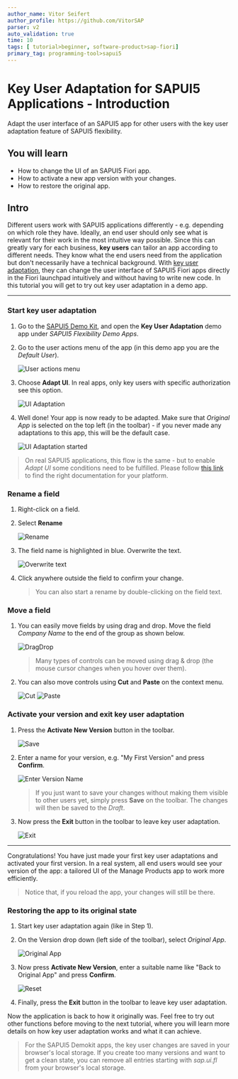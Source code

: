```yaml
---
author_name: Vitor Seifert
author_profile: https://github.com/VitorSAP
parser: v2
auto_validation: true
time: 10
tags: [ tutorial>beginner, software-product>sap-fiori]
primary_tag: programming-tool>sapui5
---
```


# Key User Adaptation for SAPUI5 Applications - Introduction
<!-- description --> Adapt the user interface of an SAPUI5 app for other users with the key user adaptation feature of SAPUI5 flexibility.

## You will learn
  - How to change the UI of an SAPUI5 Fiori app.
  - How to activate a new app version with your changes.
  - How to restore the original app.

## Intro
Different users work with SAPUI5 applications differently - e.g. depending on which role they have. Ideally, an end user should only see what is relevant for their work in the most intuitive way possible. Since this can greatly vary for each business, **key users** can tailor an app according to different needs. They know what the end users need from the application but don't necessarily have a technical background. With [key user adaptation](https://help.sap.com/docs/UI5_FLEXIBILITY/430e2c1a4ff241bc8162df4bf51e0730/328a550137344514ae085b924180d078.html?language=en-US), they can change the user interface of SAPUI5 Fiori apps directly in the Fiori launchpad intuitively and without having to write new code. In this tutorial you will get to try out key user adaptation in a demo app.

---

### Start key user adaptation

1. Go to the [SAPUI5 Demo Kit](https://ui5.sap.com/#/demoapps), and open the **Key User Adaptation** demo app under *SAPUI5 Flexibility Demo Apps*.

2. Go to the user actions menu of the app (in this demo app you are the *Default User*).

    ![User actions menu](step1-useractionsmenu.png)

3. Choose **Adapt UI**. In real apps, only key users with specific authorization see this option.

    ![UI Adaptation](step1-uiadaptation.png)

4. Well done! Your app is now ready to be adapted. Make sure that *Original App* is selected on the top left (in the toolbar) - if you never made any adaptations to this app, this will be the default case.

    ![UI Adaptation started](step1-uiadaptation2.png)


> On real SAPUI5 applications, this flow is the same - but to enable *Adapt UI* some conditions need to be fulfilled. Please follow [this link](https://help.sap.com/docs/UI5_FLEXIBILITY/430e2c1a4ff241bc8162df4bf51e0730/328a550137344514ae085b924180d078.html?language=en-US#platform-specific-documentation-on-key-user-adaptation) to find the right documentation for your platform.

### Rename a field

1. Right-click on a field.

2. Select **Rename**

    ![Rename](step2-rename1.png)

3. The field name is highlighted in blue. Overwrite the text.

    ![Overwrite text](step2-rename2.png)

4. Click anywhere outside the field to confirm your change.
   
    >You can also start a rename by double-clicking on the field text.

### Move a field

1. You can easily move fields by using drag and drop. Move the field *Company Name* to the end of the group as shown below.

    ![DragDrop](step3-dragdrop.png)

    > Many types of controls can be moved using drag & drop (the mouse cursor changes when you hover over them).

2. You can also move controls using **Cut** and **Paste** on the context menu.

    ![Cut](step3-move1.png)
    ![Paste](step3-move2.png)

### Activate your version and exit key user adaptation

1. Press the **Activate New Version** button in the toolbar.

    ![Save](step4-activate.png)

2. Enter a name for your version, e.g. "My First Version" and press **Confirm**.
   
    ![Enter Version Name](step4-newversionname.png)

    > If you just want to save your changes without making them visible to other users yet, simply press **Save** on the toolbar. The changes will then be saved to the *Draft*. 

3. Now press the **Exit** button in the toolbar to leave key user adaptation.

    ![Exit](step4-exit.png)

---

Congratulations! You have just made your first key user adaptations and activated your first version. In a real system, all end users would see your version of the app: a tailored UI of the Manage Products app to work more efficiently.

>Notice that, if you reload the app, your changes will still be there.

### Restoring the app to its original state

1. Start key user adaptation again (like in Step 1).
   
2. On the Version drop down (left side of the toolbar), select *Original App*.

    ![Original App](step5-originalapp.png)

3. Now press **Activate New Version**, enter a suitable name like "Back to Original App" and press **Confirm**.

    ![Reset](step5-backtooriginalapp.png)

4. Finally, press the **Exit** button in the toolbar to leave key user adaptation.


Now the application is back to how it originally was. Feel free to try out other functions before moving to the next tutorial, where you will learn more details on how key user adaptation works and what it can achieve.

>For the SAPUI5 Demokit apps, the key user changes are saved in your browser's local storage. If you create too many versions and want to get a clean state, you can remove all entries starting with *sap.ui.fl* from your browser's local storage.